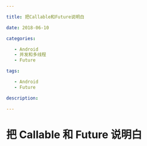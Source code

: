 ```yaml
---

title: 把Callable和Future说明白

date: 2018-06-10 

categories: 

   - Android
   - 并发和多线程
   - Future 

tags: 

   - Android 
   - Future 

description: ​

---
```




# 把 Callable 和 Future 说明白





